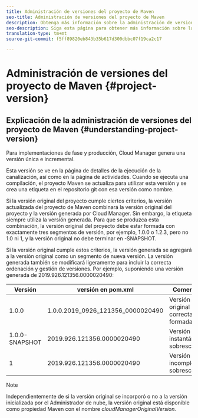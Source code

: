 ```yaml
---
title: Administración de versiones del proyecto de Maven
seo-title: Administración de versiones del proyecto de Maven
description: Obtenga más información sobre la administración de versiones del proyecto de Maven.
seo-description: Siga esta página para obtener más información sobre la administración de versiones del proyecto de Maven
translation-type: tm+mt
source-git-commit: f5ff89820eb843b35b617d300dbbc07f19ca2c17

---
```



# Administración de versiones del proyecto de Maven {#project-version}

## Explicación de la administración de versiones del proyecto de Maven {#understanding-project-version}

Para implementaciones de fase y producción, Cloud Manager genera una versión única e incremental.

Esta versión se ve en la página de detalles de la ejecución de la canalización, así como en la página de actividades. Cuando se ejecuta una compilación, el proyecto Maven se actualiza para utilizar esta versión y se crea una etiqueta en el repositorio git con esa versión como nombre.

Si la versión original del proyecto cumple ciertos criterios, la versión actualizada del proyecto de Maven combinará la versión original del proyecto y la versión generada por Cloud Manager. Sin embargo, la etiqueta siempre utiliza la versión generada. Para que se produzca esta combinación, la versión original del proyecto debe estar formada con exactamente tres segmentos de versión, por ejemplo, 1.0.0 o 1.2.3, pero no 1.0 ni 1, y la versión original no debe terminar en -SNAPSHOT.

Si la versión original cumple estos criterios, la versión generada se agregará a la versión original como un segmento de nueva versión. La versión generada también se modificará ligeramente para incluir la correcta ordenación y gestión de versiones. Por ejemplo, suponiendo una versión generada de 2019.926.121356.0000020490:

| **Versión** | **versión en pom.xml** | **Comentario** |
|---|---|---|
| 1.0.0 | 1.0.0.2019_0926_121356_0000020490 | Versión original correctamente formada |
| 1.0.0-SNAPSHOT | 2019.926.121356.0000020490 | Versión de instantánea, sobrescrita |
| 1 | 2019.926.121356.0000020490 | Versión incompleta, sobrescrita |

>[!NOTE]
>
>Independientemente de si la versión original se incorporó o no a la versión inicializada por el Administrador de nube, la versión original está disponible como propiedad Maven con el nombre *cloudManagerOriginalVersion.*
